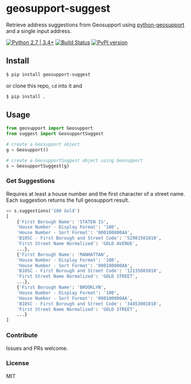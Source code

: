# geosupport-suggest
Retrieve address suggestions from Geosupport using [python-geosupport](https://github.com/ishiland/python-geosupport) and a single input address.

 [![Python 2.7 | 3.4+](https://img.shields.io/badge/python-2.7%20%7C%203.4+-blue.svg)](https://www.python.org/downloads/release/python-360/) [![Build Status](https://travis-ci.org/ishiland/geosupport-suggest.svg?branch=master)](https://travis-ci.org/ishiland/geosupport-suggest)  [![PyPI version](https://img.shields.io/pypi/v/geosupport-suggest.svg)](https://pypi.python.org/pypi/geosupport-suggest/)

## Install
```sh
$ pip install geosupport-suggest
```
or clone this repo, `cd` into it and
```sh
$ pip install .
```
## Usage

```python
from geosupport import Geosupport
from suggest import GeosupportSuggest

# create a Geosupport object
g = Geosupport()

# create a GeosupportSuggest object using Geosupport
s = GeosupportSuggest(g)

```

### Get Suggestions
Requires at least a house number and the first character of a street name. Each suggestion returns the full geosupport result.
```python
>> s.suggestions('100 Gold')
[
    {'First Borough Name': 'STATEN IS', 
    'House Number - Display Format': '100', 
    'House Number - Sort Format': '000100000AA', 
    'B10SC - First Borough and Street Code': '52981501010', 
    'First Street Name Normalized': 'GOLD AVENUE', 
    ...}, 
    {'First Borough Name': 'MANHATTAN', 
    'House Number - Display Format': '100', 
    'House Number - Sort Format': '000100000AA', 
    'B10SC - First Borough and Street Code': '12135001010', 
    'First Street Name Normalized': 'GOLD STREET', 
    ...},
    {'First Borough Name': 'BROOKLYN', 
    'House Number - Display Format': '100',
    'House Number - Sort Format': '000100000AA', 
    'B10SC - First Borough and Street Code': '34453001010', 
    'First Street Name Normalized': 'GOLD STREET',
    ...}
]
```

### Contribute
Issues and PRs welcome.


### License
MIT
